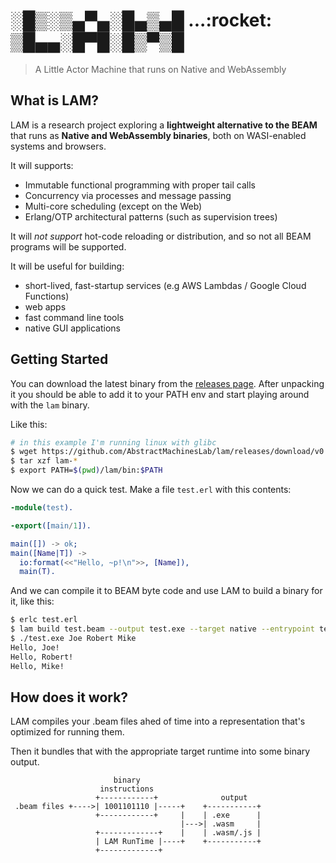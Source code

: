 <h1>
░█▒░▒▄▀▄░█▄▒▄█ ...:rocket:<br />
▒█▄▄░█▀█░█▒▀▒█ 
</h1>

> A Little Actor Machine that runs on Native and WebAssembly

## What is LAM?

LAM is a research project exploring a **lightweight alternative to the BEAM**
that runs as **Native and WebAssembly binaries**, both on WASI-enabled systems
and browsers.

It will supports:

* Immutable functional programming with proper tail calls
* Concurrency via processes and message passing
* Multi-core scheduling (except on the Web)
* Erlang/OTP architectural patterns (such as supervision trees)

It will _not support_ hot-code reloading or distribution, and so not all BEAM
programs will be supported.

It will be useful for building:

* short-lived, fast-startup services (e.g AWS Lambdas / Google Cloud Functions)
* web apps
* fast command line tools
* native GUI applications

## Getting Started

You can download the latest binary from the [releases
page](https://github.com/AbstractMachinesLab/lam/releases). After
unpacking it you should be able to add it to your PATH env and start playing
around with the `lam` binary.

Like this:

```sh
# in this example I'm running linux with glibc
$ wget https://github.com/AbstractMachinesLab/lam/releases/download/v0.0.5/lam-v0.0.5-x86_64-unknown-linux-gnu.tar.gz
$ tar xzf lam-*
$ export PATH=$(pwd)/lam/bin:$PATH
```

Now we can do a quick test. Make a file `test.erl` with this contents:

```erl
-module(test).

-export([main/1]).

main([]) -> ok;
main([Name|T]) ->
  io:format(<<"Hello, ~p!\n">>, [Name]),
  main(T).
```

And we can compile it to BEAM byte code and use LAM to build a binary for it,
like this:

```sh
$ erlc test.erl
$ lam build test.beam --output test.exe --target native --entrypoint test
$ ./test.exe Joe Robert Mike
Hello, Joe!
Hello, Robert!
Hello, Mike!
```

## How does it work?

LAM compiles your .beam files ahed of time into a representation that's
optimized for running them.

Then it bundles that with the appropriate target runtime into some binary
output.

```
                       binary
                    instructions
                   +------------+              output
 .beam files +---->| 1001101110 |-----+    +-----------+
                   +------------+     |    | .exe      |
                                      |--->| .wasm     |
                   +-------------+    |    | .wasm/.js |
                   | LAM RunTime |----+    +-----------+
                   +-------------+
```
